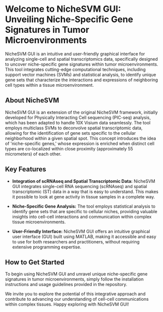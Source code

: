 # Welcome to NicheSVM GUI: Unveiling Niche-Specific Gene Signatures in Tumor Microenvironments

NicheSVM GUI is an intuitive and user-friendly graphical interface for analyzing single-cell and spatial transcriptomics data, specifically designed to uncover niche-specific gene signatures within tumor microenvironments. This tool integrates cutting-edge computational techniques, including support vector machines (SVMs) and statistical analysis, to identify unique gene sets that characterize the interactions and expressions of neighboring cell types within a tissue microenvironment.

## About NicheSVM

NicheSVM GUI is an extension of the original NicheSVM framework, initially developed for Physically Interacting Cell sequencing (PIC-seq) analysis, which has been adapted to handle 10X Visium data seamlessly. The tool employs multiclass SVMs to deconvolve spatial transcriptomic data, allowing for the identification of gene sets specific to the cellular neighborhood within a given spatial spot. This concept introduces the idea of 'niche-specific genes,' whose expression is enriched when distinct cell types are co-localized within close proximity (approximately 55 micrometers) of each other.

## Key Features

- **Integration of scRNAseq and Spatial Transcriptomic Data:** NicheSVM GUI integrates single-cell RNA sequencing (scRNAseq) and spatial transcriptomic (ST) data in a way that is easy to understand. This makes it possible to look at gene activity in tissue samples in a complete way.
  
- **Niche-Specific Gene Analysis:** The tool employs statistical analysis to identify gene sets that are specific to cellular niches, providing valuable insights into cell-cell interactions and communication within complex tissue microenvironments.
  
- **User-Friendly Interface:** NicheSVM GUI offers an intuitive graphical user interface (GUI) built using MATLAB, making it accessible and easy to use for both researchers and practitioners, without requiring extensive programming expertise.

## How to Get Started

To begin using NicheSVM GUI and unravel unique niche-specific gene signatures in tumor microenvironments, simply follow the installation instructions and usage guidelines provided in the repository.

We invite you to explore the potential of this integrative approach and contribute to advancing our understanding of cell-cell communications within complex tissues. Happy exploring with NicheSVM GUI!
